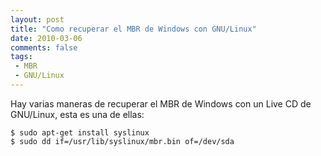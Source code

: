 ```yaml
---
layout: post
title: "Como recuperar el MBR de Windows con GNU/Linux"
date: 2010-03-06
comments: false
tags:
 - MBR
 - GNU/Linux
---
```


Hay varias maneras de recuperar el MBR de Windows con un Live CD de GNU/Linux, esta es una de ellas:

	$ sudo apt-get install syslinux
	$ sudo dd if=/usr/lib/syslinux/mbr.bin of=/dev/sda
